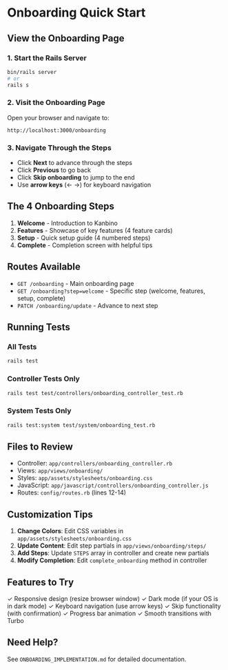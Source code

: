 # Onboarding Quick Start

## View the Onboarding Page

### 1. Start the Rails Server
```bash
bin/rails server
# or
rails s
```

### 2. Visit the Onboarding Page
Open your browser and navigate to:
```
http://localhost:3000/onboarding
```

### 3. Navigate Through the Steps
- Click **Next** to advance through the steps
- Click **Previous** to go back
- Click **Skip onboarding** to jump to the end
- Use **arrow keys** (← →) for keyboard navigation

## The 4 Onboarding Steps

1. **Welcome** - Introduction to Kanbino
2. **Features** - Showcase of key features (4 feature cards)
3. **Setup** - Quick setup guide (4 numbered steps)
4. **Complete** - Completion screen with helpful tips

## Routes Available

- `GET /onboarding` - Main onboarding page
- `GET /onboarding?step=welcome` - Specific step (welcome, features, setup, complete)
- `PATCH /onboarding/update` - Advance to next step

## Running Tests

### All Tests
```bash
rails test
```

### Controller Tests Only
```bash
rails test test/controllers/onboarding_controller_test.rb
```

### System Tests Only
```bash
rails test:system test/system/onboarding_test.rb
```

## Files to Review

- Controller: `app/controllers/onboarding_controller.rb`
- Views: `app/views/onboarding/`
- Styles: `app/assets/stylesheets/onboarding.css`
- JavaScript: `app/javascript/controllers/onboarding_controller.js`
- Routes: `config/routes.rb` (lines 12-14)

## Customization Tips

1. **Change Colors**: Edit CSS variables in `app/assets/stylesheets/onboarding.css`
2. **Update Content**: Edit step partials in `app/views/onboarding/steps/`
3. **Add Steps**: Update `STEPS` array in controller and create new partials
4. **Modify Completion**: Edit `complete_onboarding` method in controller

## Features to Try

✓ Responsive design (resize browser window)
✓ Dark mode (if your OS is in dark mode)
✓ Keyboard navigation (use arrow keys)
✓ Skip functionality (with confirmation)
✓ Progress bar animation
✓ Smooth transitions with Turbo

## Need Help?

See `ONBOARDING_IMPLEMENTATION.md` for detailed documentation.
